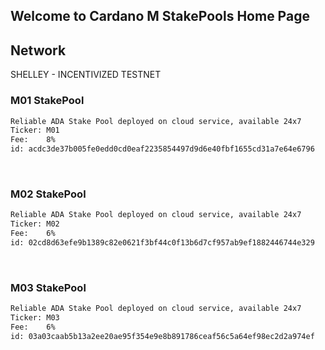 ## Welcome to Cardano M StakePools Home Page

## Network
SHELLEY - INCENTIVIZED TESTNET


### M01 StakePool
```markdown
Reliable ADA Stake Pool deployed on cloud service, available 24x7
Ticker: M01
Fee:    8%
id: acdc3de37b005fe0edd0cd0eaf2235854497d9d6e40fbf1655cd31a7e64e6796
```
<br>

### M02 StakePool
```markdown
Reliable ADA Stake Pool deployed on cloud service, available 24x7
Ticker: M02
Fee:    6%
id: 02cd8d63efe9b1389c82e0621f3bf44c0f13b6d7cf957ab9ef1882446744e329
```
<br>

### M03 StakePool
```markdown
Reliable ADA Stake Pool deployed on cloud service, available 24x7
Ticker: M03
Fee:    6%
id: 03a03caab5b13a2ee20ae95f354e9e8b891786ceaf56c5a64ef98ec2d2a974ef
```
